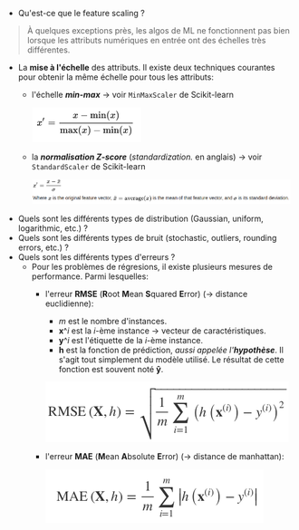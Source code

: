 - Qu'est-ce que le feature scaling ?

> À quelques exceptions près, les algos de ML ne fonctionnent pas bien lorsque les attributs numériques en entrée ont des échelles très différentes.

  * La **mise à l'échelle** des attributs. Il existe deux techniques courantes pour obtenir la même échelle pour tous les attributs:
    + l'échelle **_min-max_** &rarr; voir `MinMaxScaler` de Scikit-learn
  
      ![`MinMaxScaler`](images/MinMaxScaler.png)
  
    + la **_normalisation Z-score_** (_standardization._ en anglais) &rarr; voir `StandardScaler` de Scikit-learn

      ![Standardization Z-score](images/Standardization_Z-score.png)

- Quels sont les différents types de distribution (Gaussian, uniform, logarithmic, etc.) ?
- Quels sont les différents types de bruit (stochastic, outliers, rounding errors, etc.) ? 
- Quels sont les différents types d'erreurs ?
  * Pour les problèmes de régresions, il existe plusieurs mesures de performance. Parmi lesquelles:
    + l'erreur **RMSE** (**R**oot **M**ean **S**quared **E**rror) (&rarr; distance euclidienne):
      - _m_ est le nombre d'instances.
      - **x**^_i_ est la _i_-ème instance &rarr; vecteur de caractéristiques.  
      - **y**^_i_ est l'étiquette de la _i_-ème instance.
      - **h** est la fonction de prédiction, _aussi appelée l'**hypothèse**_. Il s'agit tout simplement du modèle utilisé. Le résultat de cette fonction est souvent noté **ŷ**.
    
      ![RMSE formula](images/RMSE.png)
    
    + l'erreur **MAE** (**M**ean **A**bsolute **E**rror) (&rarr; distance de manhattan):
    
      ![MAE formula](images/MAE.png)
